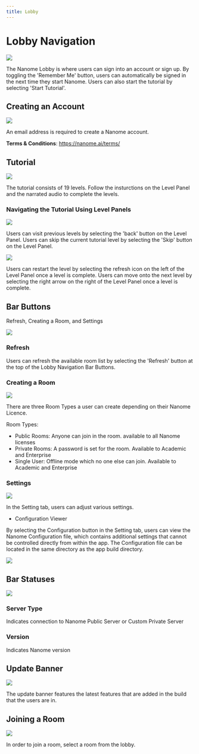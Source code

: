 ```yaml
---
title: Lobby
---
```


# Lobby Navigation

![](/assets/navigating-page/Lobby.jpg)

The Nanome Lobby is where users can sign into an account or sign up. By toggling the 'Remember Me' button, users can automatically be signed in the next time they start Nanome. Users can also start the tutorial by selecting 'Start Tutorial'.

## Creating an Account

![](/assets/navigating-page/Lobby-Signup.jpg)

An email address is required to create a Nanome account.

**Terms & Conditions**: https://nanome.ai/terms/

## Tutorial

![](/assets/navigating-page/Lobby-Tutorial.jpg)

The tutorial consists of 19 levels. Follow the insturctions on the Level Panel and the narrated audio to complete the levels.

### Navigating the Tutorial Using Level Panels

![](/assets/navigating-page/Lobby-Tutorial-Grab.jpg)

Users can visit previous levels by selecting the 'back' button on the Level Panel. Users can skip the current tutorial level by selecting the 'Skip' button on the Level Panel.

![](/assets/navigating-page/Lobby-Tutorial-Complete.jpg)

Users can restart the level by selecting the refresh icon on the left of the Level Panel once a level is complete. Users can move onto the next level by selecting the right arrow on the right of the Level Panel once a level is complete.

## Bar Buttons

Refresh, Creating a Room, and Settings

![](/assets/navigating-page/Lobby-Navigation.jpg)

### Refresh

Users can refresh the available room list by selecting the 'Refresh' button at the top of the Lobby Navigation Bar Buttons.

### Creating a Room

![](/assets/navigating-page/Lobby-CreateRoom.jpg)

There are three Room Types a user can create depending on their Nanome Licence.

Room Types:

- Public Rooms: Anyone can join in the room. available to all Nanome licenses
- Private Rooms: A password is set for the room. Available to Academic and Enterprise
- Single User: Offline mode which no one else can join. Available to Academic and Enterprise

### Settings

![](/assets/navigating-page/Lobby-Setting.jpg)

In the Setting tab, users can adjust various settings.

- Configuration Viewer

By selecting the Configuration button in the Setting tab, users can view the Nanome Configuration file, which contains additional settings that cannot be controlled directly from within the app. The Configuration file can be located in the same directory as the app build directory.

![](/assets/navigating-page/Lobby-ConfigurationViewer.jpg)

## Bar Statuses

![](/assets/navigating-page/Lobby-ServerTypeAndVersion.jpg)

### Server Type

Indicates connection to Nanome Public Server or Custom Private Server

### Version

Indicates Nanome version

## Update Banner

![](/assets/navigating-page/Lobby-UpdateBanner.jpg)

The update banner features the latest features that are added in the build that the users are in.

## Joining a Room

![](/assets/navigating-page/Lobby-JoiningRoom.jpg)

In order to join a room, select a room from the lobby.